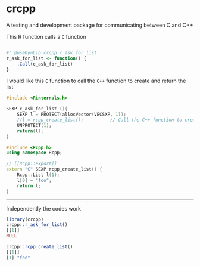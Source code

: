 # crcpp

A testing and development package for communicating between C and C++


This R function calls a `C` function

```r

#' @useDynLib crcpp c_ask_for_list
r_ask_for_list <- function() {
	.Call(c_ask_for_list)
}
```

I would like this `C` function to call the `C++` function to create and return the list

```c
#include <Rinternals.h>

SEXP c_ask_for_list (){
	SEXP l = PROTECT(allocVector(VECSXP, 1));
	//l = rcpp_create_list();          // Call the C++ function to create the list
	UNPROTECT(1);
	return(l);
}

```


```cpp
#include <Rcpp.h>
using namespace Rcpp;

// [[Rcpp::export]]
extern "C" SEXP rcpp_create_list() {
	Rcpp::List l(1);
	l[0] = "foo";
	return l;
}
```

---

Independently the codes work

```r
library(crcpp)
crcpp::r_ask_for_list()
[[1]]
NULL

crcpp::rcpp_create_list()
[[1]]
[1] "foo"
```

